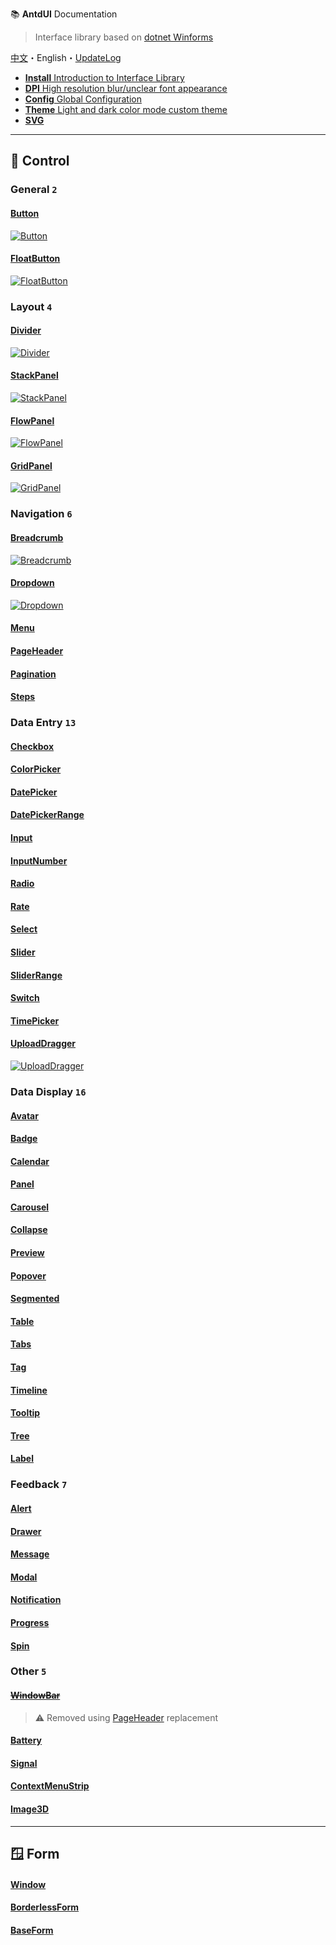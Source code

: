 ﻿📚 **AntdUI** Documentation

> Interface library based on [dotnet Winforms](https://github.com/dotnet/winforms)

[中文](../zh/Home.md)・English・[UpdateLog](UpdateLog.md)

- [**Install** Introduction to Interface Library](Install.md)
- [**DPI** High resolution blur/unclear font appearance](DPI.md)
- [**Config** Global Configuration](Config.md)
- [**Theme** Light and dark color mode custom theme](Theme.md)
- [**SVG**](SVG.md)

---

## 🧰 Control

### General `2`

#### [Button](Control/Button.md)
[![Button](Icon/Button.jpg)](Control/Button.md)

#### [FloatButton](Control/FloatButton.md)
[![FloatButton](Icon/FloatButton.jpg)](Control/FloatButton.md)

### Layout `4`

#### [Divider](Control/Divider.md)
[![Divider](Icon/Divider.jpg)](Control/Divider.md)

#### [StackPanel](Control/StackPanel.md)
[![StackPanel](Icon/StackPanel.jpg)](Control/StackPanel.md)

#### [FlowPanel](Control/FlowPanel.md)
[![FlowPanel](Icon/FlowPanel.jpg)](Control/FlowPanel.md)

#### [GridPanel](Control/GridPanel.md)
[![GridPanel](Icon/GridPanel.jpg)](Control/GridPanel.md)


### Navigation `6`

#### [Breadcrumb](Control/Breadcrumb.md)
[![Breadcrumb](Icon/Breadcrumb.jpg)](Control/Breadcrumb.md)

#### [Dropdown](Control/Dropdown.md)
[![Dropdown](Icon/Dropdown.jpg)](Control/Dropdown.md)

#### [Menu](Control/Menu.md)
#### [PageHeader](Control/PageHeader.md)
#### [Pagination](Control/Pagination.md)
#### [Steps](Control/Steps.md)


### Data Entry `13`

#### [Checkbox](Control/Checkbox.md.md)
#### [ColorPicker](Control/ColorPicker.md.md)
#### [DatePicker](Control/DatePicker.md)
#### [DatePickerRange](Control/DatePicker.md#datepickerrange)
#### [Input](Control/Input.md)
#### [InputNumber](Control/Input.md#inputnumber)
#### [Radio](Control/Radio.md)
#### [Rate](Control/Rate.md)
#### [Select](Control/Select.md)
#### [Slider](Control/Slider.md)
#### [SliderRange](Control/Slider.md#sliderrange)
#### [Switch](Control/Switch.md)
#### [TimePicker](Control/TimePicker.md)
#### [UploadDragger](Control/UploadDragger.md)
[![UploadDragger](Icon/UploadDragger.jpg)](Control/UploadDragger.md)


### Data Display `16`

#### [Avatar](Control/Avatar.md)
#### [Badge](Control/Badge.md)
#### [Calendar](Control/Calendar.md)
#### [Panel](Control/Panel.md)
#### [Carousel](Control/Carousel.md)
#### [Collapse](Control/Collapse.md)
#### [Preview](Control/Preview.md)
#### [Popover](Control/Popover.md)
#### [Segmented](Control/Segmented.md)
#### [Table](Control/Table.md)
#### [Tabs](Control/Tabs.md)
#### [Tag](Control/Tag.md)
#### [Timeline](Control/Timeline.md)
#### [Tooltip](Control/Tooltip.md)
#### [Tree](Control/Tree.md)
#### [Label](Control/Label.md)


### Feedback `7`

#### [Alert](Control/Alert.md)
#### [Drawer](Control/Drawer.md)
#### [Message](Control/Message.md)
#### [Modal](Control/Modal.md)
#### [Notification](Control/Notification.md)
#### [Progress](Control/Progress.md)
#### [Spin](Control/Spin.md)


### Other `5`

#### ~~[WindowBar](Control/WindowBar.md)~~

> ⚠ Removed using [PageHeader](Control/PageHeader.md) replacement

#### [Battery](Control/Battery.md)
#### [Signal](Control/Signal.md)
#### [ContextMenuStrip](Control/ContextMenuStrip.md)
#### [Image3D](Control/Image3D.md)


---

## 🪟 Form

#### [Window](Form/Window.md)
#### [BorderlessForm](Form/BorderlessForm.md)
#### [BaseForm](Form/BaseForm.md)